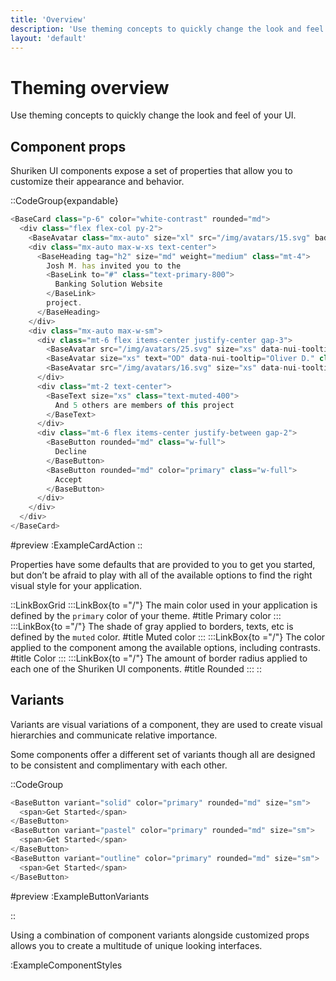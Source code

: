 ```yaml
---
title: 'Overview'
description: 'Use theming concepts to quickly change the look and feel of your UI.'
layout: 'default'
---
```


# Theming overview

Use theming concepts to quickly change the look and feel of your UI.

## Component props

Shuriken UI components expose a set of properties that allow you to customize their appearance and behavior.

::CodeGroup{expandable}

```js [ExampleCardAction.vue]
<BaseCard class="p-6" color="white-contrast" rounded="md">
  <div class="flex flex-col py-2">
    <BaseAvatar class="mx-auto" size="xl" src="/img/avatars/15.svg" badge-src="/img/stacks/react.svg" />
    <div class="mx-auto max-w-xs text-center">
      <BaseHeading tag="h2" size="md" weight="medium" class="mt-4">
        Josh M. has invited you to the
        <BaseLink to="#" class="text-primary-800">
          Banking Solution Website
        </BaseLink>
        project.
      </BaseHeading>
    </div>
    <div class="mx-auto max-w-sm">
      <div class="mt-6 flex items-center justify-center gap-3">
        <BaseAvatar src="/img/avatars/25.svg" size="xs" data-nui-tooltip="Melany L." />
        <BaseAvatar size="xs" text="OD" data-nui-tooltip="Oliver D." class="bg-primary-500/20 text-primary-500" />
        <BaseAvatar src="/img/avatars/16.svg" size="xs" data-nui-tooltip="Hermann M." />
      </div>
      <div class="mt-2 text-center">
        <BaseText size="xs" class="text-muted-400">
          And 5 others are members of this project
        </BaseText>
      </div>
      <div class="mt-6 flex items-center justify-between gap-2">
        <BaseButton rounded="md" class="w-full">
          Decline
        </BaseButton>
        <BaseButton rounded="md" color="primary" class="w-full">
          Accept
        </BaseButton>
      </div>
    </div>
  </div>
</BaseCard>
```

#preview
:ExampleCardAction
::

Properties have some defaults that are provided to you to get you started, but don’t be afraid to play with all of the available options to find the right visual style for your application.

::LinkBoxGrid
:::LinkBox{to ="/"}
The main color used in your application is defined by the `primary` color of your theme.
#title
Primary color
:::
:::LinkBox{to ="/"}
The shade of gray applied to borders, texts, etc is defined by the `muted` color.
#title
Muted color
:::
:::LinkBox{to ="/"}
The color applied to the component among the available options, including contrasts.
#title
Color
:::
:::LinkBox{to ="/"}
The amount of border radius applied to each one of the Shuriken UI components.
#title
Rounded
:::
::

## Variants

Variants are visual variations of a component, they are used to create visual hierarchies and communicate relative importance.

Some components offer a different set of variants though all are designed to be consistent and complimentary with each other.

::CodeGroup

```js [ExampleButtonVariants.vue]
<BaseButton variant="solid" color="primary" rounded="md" size="sm">
  <span>Get Started</span>
</BaseButton>
<BaseButton variant="pastel" color="primary" rounded="md" size="sm">
  <span>Get Started</span>
</BaseButton>
<BaseButton variant="outline" color="primary" rounded="md" size="sm">
  <span>Get Started</span>
</BaseButton>
```

#preview
:ExampleButtonVariants

::

Using a combination of component variants alongside customized props allows you to create a multitude of unique looking interfaces.

:ExampleComponentStyles